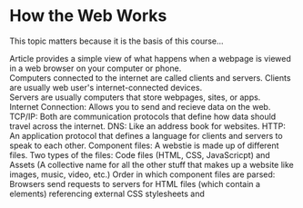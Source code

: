 # How the Web Works
This topic matters because it is the basis of this course...

Article provides a simple view of what happens when a webpage is viewed in a web browser on your computer or phone.   
Computers connected to the internet are called clients and servers. Clients are usually web user's internet-connected devices.  
Servers are usually computers that store webpages, sites, or apps.  
Internet Connection: Allows you to send and recieve data on the web.
TCP/IP: Both are communication protocols that define how data should travel across the internet.
DNS: Like an address book for websites. 
HTTP: An application protocol that defines a language for clients and servers to speak to each other.
Component files: A webstie is made up of different files. Two types of the files: Code files (HTML, CSS, JavaScricpt) and Assets (A collective name for all the other stuff that makes up a website like images, music, video, etc.)
Order in which component files are parsed: Browsers send requests to servers for HTML files (which contain a <link> elements) referencing external CSS stylesheets and <script> element refrencing external JavaScript scripts.
The browser parses the HTML file first, and that leads to the browser recognizing any <link>-element references to external CSS stylesheets and any <script>-element references to scripts.
As the browser parses the HTML, it sends requests back to the server for any CSS files it has found from <link> elements, and any JavaScript files it has found from <script> elements, and from those, then parses the CSS and JavaScript.
The browser generates an in-memory DOM tree from the parsed HTML, generates an in-memory CSSOM structure from the parsed CSS, and compiles and executes the parsed JavaScript.
As the browser builds the DOM tree and applies the styles from the CSSOM tree and executes the JavaScript, a visual representation of the page is painted to the screen, and the user sees the page content and can begin to interact with it.

# What will your website look like?
This topic matters because it is the basis of this course...

What should your website be about?
What information are you presenting on the subject?
What does your website look like in simple high-level terms?
Sketching out your design: On paper.
Choosing your assets: text, theme color, images, font.

# JavaScript basics
This topic matters because it is the basis of this course...

JavaScript is a programming language that adds interactivity to a website.
Comments are snippets of text that can be added along with code. The browser ignores text marked as comments. 
You can write comments in JavaScript just as you can in CSS: "/* , */".

# Short Poem
Like a river's current, it flows and cascades,
Across networks vast, through tangled braids,
Packets of data, in bytes and strings,
HTTP's magic, the melody it sings.

# JavaScript basics Cont.
Describe how HTML, CSS, and JS files are “parsed” in the browser:
HTML: The browser begins by parsing the HTML file, which defines the structure and content of the web page. It reads the HTML document from top to bottom, starting with the opening "<html>" tag and ending with the closing "</html>" tag. During this process, the browser identifies various elements such as headers, paragraphs, images, links, 
and more.
As the HTML is parsed, the browser constructs a tree-like structure called the Document Object Model (DOM). The DOM represents the hierarchical relationship between different HTML elements, with the "<html>" tag as the root and nested elements as branches and leaves. This tree structure allows the browser to understand how the elements are organized on the page.
CSS: After the HTML parsing is complete, the browser moves on to parse the CSS (Cascading Style Sheets) files associated with the web page. CSS defines the presentation and layout of the HTML elements. The browser reads the CSS files and matches the styles to the corresponding HTML elements.
During CSS parsing, the browser creates a separate structure known as the CSS Object Model (CSSOM). This model represents the styles defined in the CSS files, including properties like color, font, size, positioning, and more. The CSSOM is then combined with the DOM to create a Render Tree.
JS: If the web page includes JavaScript files, the browser proceeds with parsing and executing them. JavaScript adds interactivity and dynamic behavior to the web page. When parsing JavaScript, the browser identifies functions, variables, loops, and other constructs and builds an abstract syntax tree (AST).
Once the parsing is complete, the browser executes the JavaScript code, manipulating the DOM and CSSOM as needed. JavaScript can modify the content, style, and behavior of the web page, allowing for dynamic updates and interactivity.
By parsing HTML, CSS, and JavaScript files, the browser creates the necessary structures (DOM, CSSOM, and AST) and combines them into a Render Tree. The Render Tree represents the final layout of the web page, including all visible elements, their styles, and the hierarchy in which they appear. Finally, the browser uses the Render Tree to render and display the web page on the user's screen
How can you find images to add to a Website?
Google images
How do you create a String vs a Number in JavaScript?
let myString = "Hello, World!"; OR let myString = "Hello, World!";
What is a Variable and why are they important in JavaScript?
In programming, a variable is a named container or storage location used to store data. Variables in JavaScript are important becaause they serve as the building blocks of programs, allowing for data storage, manipulation, reusability, and interactivity. They provide the flexibility and power required to create dynamic and functional applications.

# Introduction to HTML
This topic matters because it is the basis of this course...

What is an HTML attribute: 
extra information about the element that wont appear in the context.

Describe the Anatomy of an HTMl element:
Starts with an opening tag followed by the element name followed by attributes followed by the content followed by self-closing tag followed by closing tag.
Together, these components form the structure of an HTML element, defining its type, attributes, content, and boundaries. HTML elements can be nested inside each other to create a hierarchical structure, allowing for the construction of complex web pages.

What is the Difference between "<article>" and "<section>" element tags?
The <article> element represents a self-contained, complete, and independently distributable composition within a document. It typically encapsulates content that could be considered a standalone entity, such as a blog post, news article, forum post, or a product description. It should make sense on its own and be meaningful even when extracted from the surrounding context.
The "<section>" element defines a thematic grouping of content within a document. It represents a standalone section or a logical block of related content that forms part of a larger whole. It doesn't carry the same standalone significance as an "<article>" but provides a way to organize and structure content based on a common theme or topic.

What Elements does a “typical” website include?
Header, navigation menu, hero section, content sections, footer, contact information, call-to-action buttons, social media integration, images and media, footer navigation.

How does metadata influence Search Engine Optimization?
Metadata plays a crucial role in Search Engine Optimization (SEO) by providing valuable information to search engines about the content and context of web pages. 

How is the "<meta>" HTML tag used when specifying metadata?
The "<meta>" HTML tag is used to specify various types of metadata about an HTML document. It provides information to browsers and search engines but is not displayed directly to website visitors. The "<meta>" tag is typically placed within the "<head>" section of an HTML document.

# Miscellaneous
How to start to design a website:

What is the first step to designing a Website?
The first step to designing a website is to clarify its purpose and define the goals and objectives you want to achieve with the website.

What is the most important question to answer when designing a Website?
what is the goal an purpose of this website?

Semantics:

Why should you use an "&lt;h1>" element over a <span> element to display a top level heading?
Semantic Meaning, SEO Benefits, and accessibility

What are the benefits of using semantic tags in our HTML?
Leveraging semantic tags in HTML promotes accessibility, search engine optimization, maintainability, consistency, scalability, and future compatibility, resulting in well-structured and user-friendly websites.

What is Javascript?

Describe 2 things that require JavaScript in the Browser?
Form Validation and Dynamic Content and interaction

How can you add JavaScript to an HTML document?
Inline JavaScript




# Things I want to know more about



